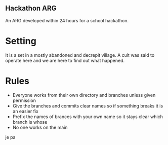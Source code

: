 ## Hackathon ARG
 
An ARG developed within 24 hours for a school hackathon.

# Setting

It is a set in a mostly abandoned and decrepit village. A cult was said to operate here
and we are here to find out what happened.

# Rules

- Everyone works from their own directory and branches unless given permission
- Give the branches and commits clear names so if something breaks it is an easier fix
- Prefix the names of brances with your own name so it stays clear which branch is whose
- No one works on the main


je pa

